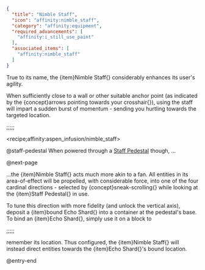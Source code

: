 ```json
{
  "title": "Nimble Staff",
  "icon": "affinity:nimble_staff",
  "category": "affinity:equipment",
  "required_advancements": [
    "affinity:i_still_use_paint"
  ],
  "associated_items": [
    "affinity:nimble_staff"
  ]
}
```

True to its name, the {item}Nimble Staff{} considerably enhances its user's agility.


When sufficiently close to a wall or other suitable anchor point (as indicated by the {concept}arrows pointing towards
your crosshair{}), using the staff will impart a sudden burst of momentum - sending you hurtling towards the targeted
location.

;;;;;

<recipe;affinity:aspen_infusion/nimble_staff>

@staff-pedestal
When powered through a [Staff Pedestal](^affinity:staff_pedestal) though, ...


@next-page

...the {item}Nimble Staff{} acts much more akin to a fan. All entities in its area-of-effect will be propelled, with
considerable force, into one of the four cardinal directions - selected by {concept}sneak-scrolling{} while looking
at the {item}Staff Pedestal{} in use.


To tune this direction with more fidelity (and unlock the vertical axis), deposit a {item}bound Echo Shard{} into a
container at the pedestal's base. To bind an {item}Echo Shard{}, simply use it on a block to

;;;;;

remember its location. Thus configured, the {item}Nimble Staff{} will instead direct entities towards the {item}Echo
Shard{}'s bound location.

@entry-end